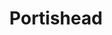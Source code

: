 ---
title: "Portishead"
summary: "Portishead are an English band formed in 1991 in Bristol. The band is named after Portishead, Somerset, eight miles west of Bristol, along the coast. The band comprises vocalist Beth Gibbons, producer Geoff Barrow and musician Adrian Utley; Dave McDonald, an engineer on their first records, is sometimes cited as the fourth member.Portishead's debut album, Dummy , fused hip hop production with yearning vocals from Gibbons and an atmospheric, cinematic style reminiscent of spy film soundtracks. The album was met with commercial and critical acclaim, quickly becoming a landmark album in the emerging trip hop genre. However, the band disliked being associated with the term and would consciously step away from that sound on later releases. Two other studio albums have been issued: Portishead in 1997 and Third in 2008, both of which received similar acclaim. In 1998, the band released a concert album, Roseland NYC Live."
slug: "portishead"
image: "portishead.jpg"
apple_music_artist_url: "https://music.apple.com/gb/artist/portishead/853090"
wikipedia_url: "https://en.wikipedia.org/wiki/Portishead_(band)"
---